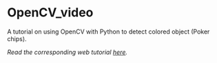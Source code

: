 # OpenCV_video

A tutorial on using OpenCV with Python to detect colored object (Poker chips).

*Read the corresponding web tutorial [here](http://ufsdc.github.io/articles/2014/09/03/using-git/).*

